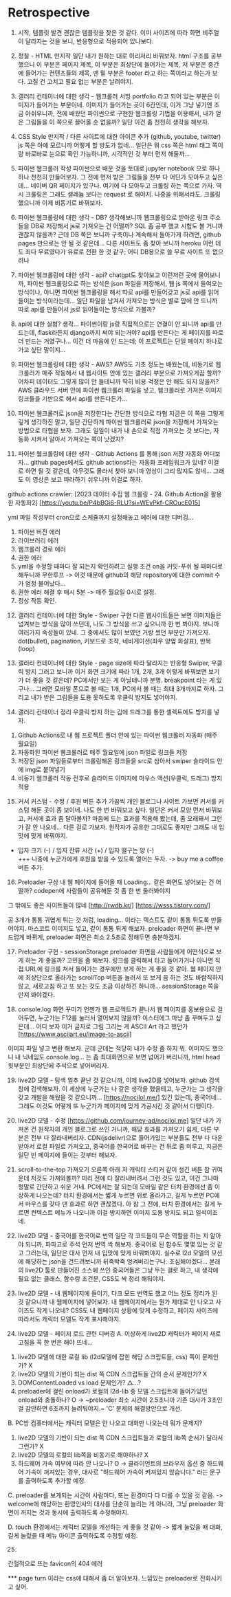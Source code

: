 # Retrospective

1. 시작, 템플릿 발견
괜찮은 템플릿을 찾은 것 같다.
이미 사이즈에 따라 화면 비주얼이 달라지는 것을 보니, 
반응형으로 적용되어 있나보다. 



2. 정찰 - HTML 만지작
일단 내가 원하는 대로 이리저리 바꿔보자.
html 구조를 공부했으니 이 부분은 페이지 제목,
이 부분은 최상단에 들어가는 제목,
저 부분은 중간에 들어가는 컨텐츠들의 제목,
맨 밑 부분은 footer 라고 하는 쪽이라고 하는가 보다.
고칠 건 고치고 필요 없는 부분은 날려야지.



3. 갤러리 컨테이너에 대한 생각 - 웹크롤러 서빙
portfolio 라고 되어 있는 부분은 이미지가 들어가는 부분이네.
이미지가 들어가는 곳이 6칸인데, 이거 그냥 넣기엔 조금 아쉬우니까,
전에 배웠던 파이썬으로 구현한 웹크롤링 기법을 이용해서,
내가 얻은 그림들을 이 쪽으로 끌어올 순 없을까?
일단 이건 좀 천천히 생각을 해보자.



4. CSS Style 만지작 / 다른 사이트에 대한 아이콘 추가 (github, youtube, twitter)
js 쪽은 아예 모르니까 어떻게 할 방도가 없네...
일단은 뭐 css 쪽은 html 태그 쪽이랑 바로바로 눈으로 확인 가능하니까,
시각적인 것 부터 먼저 해둘까...




5. 파이썬 웹크롤러 작성
파이썬으로 배운 것을 토대로 jupyter notebook 으로 하나하나 천천히 만들어보자.
그 전에 먼저 받은 그림들을 전부 다 어딘가 모아두고 싶은데...
네이버 QR 페이지가 있구나. 여기에 다 모아두고 크롤링 하는 쪽으로 가자.
역시 크롤링은 그래도 셀레늄 보다는 request 로 해야지. 나중을 위해서라도.
크롤링 했으니까 이제 비동기로 바꿔보자.



6. 파이썬 웹크롤링에 대한 생각 - DB?
생각해보니까 웹크롤링으로 받아온 링크 주소들을 DB로 저장해서 js로 가져오는 건 어떨까?
SQL 좀 공부 했고 시험도 볼 거니까 괜찮지 않을까?
근데 DB 쪽은 보니까 구축이나 계속해서 돌아가게 하려면,
github pages 만으로는 안 될 것 같은데... 
다른 사이트도 좀 찾아 보니까 heroku 이런 데도 죄다 무료였다가 유료로 전환 한 것 같구;
어디 DB용으로 쓸 무료 사이트 또 없으려나



7. 파이썬 웹크롤링에 대한 생각 - api?
chatgpt도 찾아보고 이런저런 곳에 물어보니까, 
파이썬 웹크롤링으로 하는 방식은 json 파일을 저장해서, 웹 js 쪽에서 들여오는 방식이나,
아니면 파이썬 웹크롤링을 해서 따로 api를 만들어갖고 js로 api를 읽어들이는 방식이라는데...
일단 파일을 남겨서 가져오는 방식은 별로 맘에 안 드니까
따로 api를 만들어서 js로 읽어들이는 방식으로 가볼까?



8. api에 대한 실험? 생각...
파이썬이랑 js랑 직접적으로는 연결이 안 되니까 api를 만드는데,
flask라든지 django까지 써야 되는거야?
api를 만든다는 게 페이지를 따로 더 만드는 거였구나...
이건 더 마음에 안 드는데; 이 프로젝트는 단일 페이지 하나로 가고 싶단 말이지...



9. 파이썬 웹크롤링에 대한 생각 - AWS?
AWS도 기초 정도는 배웠는데, 비동기로 웹크롤러가 매주 작동해서
내 웹사이트 안에 있는 갤러리 부분으로 가져오게끔 할까?
어차피 데이터도 그렇게 많이 안 들테니까 딱히 비용 걱정은 안 해도 되지 않을까?
AWS 클라우드 서버 안에 파이썬 웹크롤러 파일을 넣고, 
웹크롤러로 가져온 이미지 링크들을 기반으로 해서 api를 만든다든가...



10. 파이썬 웹크롤러로 json을 저장한다는 간단한 방식으로 타협
지금은 이 쪽을 그렇게 깊게 생각하진 말고, 
일단 간단하게 파이썬 웹크롤러로 json을 저장해서 가져오는 방법으로 타협을 보자.
그래도 일일이 내가 내 손으로 직접 가져오는 것 보다는,
자동화 시켜서 알아서 가져오는 쪽이 낫겠지?



11. 파이썬 웹크롤링에 대한 생각 - Github Actions 를 통해 json 저장 자동화
어디보자... github pages에서도 github actions라는 자동화 프레임워크가 있네?
이걸로 하면 될 것 같은데, 아무것도 몰라서 찾아 보니까 영상이 그리 많지도 않네...
그래도 이 영상은 보고 따라하기 쉬우니까 이걸로 하자.

github actions crawler: [2023 데이터 수집 웹 크롤링 - 24. Github Action을 활용한 자동화2] [https://youtu.be/P4bBGi6-RLU?si=WEvPkf-CROucE015]

yml 파일 작성부터 cron으로 스케쥴까지 설정해놓고 에러에 대한 디버깅...
1) 파이썬 버전 에러
2) 라이브러리 에러
3) 웹크롤러 경로 에러
4) 권한 에러
5) yml을 수정할 때마다 잘 되는지 확인하려고 실행 조건 on을 커밋-푸쉬 될 때마다로 해두니까 무한루프 
    -> 이것 때문에 github의 해당 repository에 대한 commit 수가 엄청 불어났다...
6) 권한 에러 해결 후 매시 5분 -> 매주 월요일 0시로 설정.
7) 정상 작동 확인.



12. 갤러리 컨테이너에 대한 Style - Swiper 구현
다른 웹사이트들은 보면 이미지들은 넘겨보는 방식을 많이 쓰던데,
나도 그 방식을 쓰고 싶으니까 한 번 봐야지.
보니까 여러가지 속성들이 있네. 그 중에서도 많이 보였던 거랑 썼던 부분만 가져오자.
dot(bullet), pagination, 키보드로 조작, 네비게이션(좌우 양옆 화살표), 반복(loop)



13. 갤러리 컨테이너에 대한 Style - page size에 따라 달라지는 반응형 Swiper, 우클릭 방지
그러고 보니까 이거 화면 크기에 따라 1개, 2개, 3개 
이렇게 바꿔보면 보기가 더 좋을 것 같은데? PC에서만 보는 게 아닐테니까 분명.
breakpoint 라는 게 있구나... 그러면 모바일 폰으로 볼 때는 1개, PC에서 볼 때는 최대 3개까지로 하자.
그리고 내가 받은 그림들을 도용 못하도록 우클릭 방지도 넣어야지.



14. 갤러리 컨테이너 정리 
우클릭 방지 하는 김에 드래그를 통한 셀렉트에도 방지를 넣자.
1) Github Actions로 내 웹 프로젝트 폴더 안에 있는 파이썬 웹크롤러 자동화 (매주 월요일)
2) 자동화된 파이썬 웹크롤러로 매주 월요일에 json 파일로 링크들 저장
3) 저장된 json 파일들로부터 크롤링해온 링크들을 src로 삼아서 swiper 슬라이드 안에 img로 붙여넣기
4) 비동기 웹크롤러 작동 전후로 슬라이드 이미지에 마우스 액션(우클릭, 드래그) 방지 적용



15. 커서 커스텀 - 수정 / 후원 버튼 추가
가끔씩 개인 블로그나 사이트 가보면 커서를 커스텀 해둔 곳이 좀 보이네.
나도 한 번 바꿔보고 싶다. 일단은 커서 모양 먼저 바꿔보고, 커서에 효과 좀 달아볼까?
마음에 드는 효과를 적용해 봤는데, 좀 오래돼서 그런가 잘 안 나오네... 다른 걸로 가보자.
원작자가 공유한 그대로도 좋지만 그래도 내 입맛에 맞게 바꿔야지. 
- 입자 크기 (-) / 입자 잔류 시간 (+) / 입자 떨구는 양 (-)  
+++ 나중에 누군가에게 후원을 받을 수 있도록 열어는 두자. -> buy me a coffee 버튼 추가.


16. Preloader 구상
내 웹 페이지에 들어올 때 Loading... 같은 화면도 넣어보는 건 어떨까? 
codepen에 사람들이 공유해둔 것 좀 한 번 둘러봐야지

그 밖에도 좋은 사이트들이 많네
[http://rwdb.kr/]
[https://wsss.tistory.com/]

공 3개가 통통 귀엽게 튀는 것 처럼, loading... 이라는 텍스트도 같이 통통 튀도록 만들어야지.
마스코트 이미지도 넣고, 같이 통통 튀게 해보자.
preloader 화면이 끝나면 부드럽게 바뀌게, preloader 화면은 최소 2.5초로 정해두면 충분하겠지.



17. Preloader 구현 - sessionStorage
preloader 화면을 사람들에게 어떤식으로 보게 하는 게 좋을까? 고민을 좀 해보자.
링크를 클릭해서 타고 들어가거나 아니면 직접 URL에 링크를 쳐서 들어가는 경우에만 보게 하는 게 좋을 것 같아.
웹 페이지 안에 최상단으로 올라가는 scrollTop 버튼을 눌러서 또 보게 끔 하는 것도 바람직하지 않고,
새로고침 하고 또 보는 것도 조금 이상하긴 하니까... sessionStorage 쪽을 만져 봐야겠다.



18. console.log 화면 꾸미기
언젠가 웹 프로젝트가 끝나서 웹 페이지를 홍보용으로 걸어두면, 누군가는 F12를 눌러서 열어보지 않을까?
이스터에그 마냥 좀 꾸며두고 싶은데... 어디 보자 이거 글자로 그림 그리는 게 ASCII Art 라고 했던가
[https://www.asciiart.eu/image-to-ascii]

이미지 파일 넣고 변환 해보자. 군데 군데는 적당히 내가 수정 좀 하지 뭐.
이미지도 했으니 내 닉네임도 console.log... 는 좀 최대화면으로 보면 넘어가 버리니까,
html head 윗부분인 최상단에 주석으로 넣어버리자.



19. live2D 모델 - 탐색
얼추 끝난 것 같으니까, 이제 live2D를 넣어보자. github 검색창에 검색해보자.
이 세상에 누군가는 나 같은 생각을 했을테고, 누군가는 그 생각을 갖고 개발을 해뒀을 것 같으니까...
[https://nocilol.me/]
있긴 있는데, 중국어네... 그래도 이것도 어떻게 또 누군가가 페이지에 맞게 가공시킨 것 같아서 다행이다.



20. live2D 모델 - 수정
[https://github.com/journey-ad/nocilol.me]
일단 내가 가져온 건 원작자의 개인 블로그로 쓰인 거니까, 해당 효과를 가져오기 쉽게, 다른 부분은 전부 다 잘라내버리자.
CDN(jsdelivr)으로 들어가있는 부분들도 전부 다 다운 받아서 로컬 파일로 가져오고, 
중국어를 한국어로 바꾸는 건 뒤로 좀 미루고, 지금은 일단 빈 페이지에 들이는 것부터 해보자.



21. scroll-to-the-top 가져오기
오른쪽 아래 저 캐릭터 스티커 같이 생긴 버튼 참 귀여운데 저것도 가져와볼까?
미리 전에 다 잘라내버려서 그런 것도 있고, 이건 그나마 정말로 간단하고 쉬운 거네.
PC에서는 잘 되는데 모바일 같은 터치 환경에선 좀 이상하게 나오는데?
터치 환경에서는 짧게 누르면 위로 올라가고, 길게 누르면 PC에서 마우스를 갖다 댄 효과로 하면 괜찮겠다.
아 참 그 전에, 터치 환경에서는 길게 누르면 컨텍스트 메뉴가 나오니까 이걸 방지하면 이미지 도용 방지도 되고 일석이조네.



22. live2D 모델 - 중국어를 한국어로 번역
일단 각 코드들이 무슨 역할을 하는 지 알아야 되니까, 파파고로 주석 먼저 번역 싹 해보자.
중국어로 된 함수도 몇몇 있는 것 같고 그러는데, 일단은 대사 먼저 내 입맛에 맞게 바꿔봐야지.
실수로 l2d 모델의 모션에 해당하는 json을 건드려보니까 뒤죽박죽 엉켜버리는구나. 조심해야겠다...
본래의 live2D 툴로 만들어진 소스에 쓰인 중국어들은 그냥 두는 걸로 하고, 
내 생각에 필요 없는 클래스, 함수랑 조건문, CSS도 싹 정리 해둬야지.



23. live2D 모델 - 내 웹페이지에 들이기, 다크 모드
번역도 했고 어느 정도 정리가 된 것 같으니까 내 웹페이지에 넣어보자.
내 웹페이지에서는 뭔가 제대로 안 나오고 사이즈도 작게 나오네?
CSS도 내 웹페이지 상황에 맞게 수정하고, 페이지 사이즈에 따라서도 캐릭터 모델도 작게 표시해야지.



24. live2D 모델 - 페이지 로드 관련 디버깅
A. 이상하게 live2D 캐릭터가 페이지 새로고침을 꼭 한 번은 해야 뜨네...
1) live2D 모델에 대한 로컬 lib (l2d모델에 잡힌 해당 스크립트들, css) 쪽이 문제인가? X
2) live2D 모델의 기반이 되는 dist 쪽 CDN 스크립트들 간의 순서 문제인가? X
3) DOMContentLoaded vs load 문제인가? △...?
4) preloader에 걸린 onload가 로컬의 l2d-lib 중 모델 스크립트에 들어가있던 onload와 충돌하나? O
-> ~preloader 최소 시간이 2.5초니까 기존 대사가 3초인 걸 감안하면 6초까지 늘려둬야지.~
'C' 문제의 해결방안으로 개선.

B. PC방 컴퓨터에서는 캐릭터 모델은 안 나오고 대화만 나오는데 뭐가 문제지?
1) live2D 모델의 기반이 되는 dist 쪽 CDN 스크립트들과 로컬의 lib쪽 순서가 달라서 그런가? X
2) live2D 모델의 로컬의 lib쪽을 비동기로 해야하나? X
3) 하드웨어 가속 여부에 따라 안 나오나? O
-> 클라이언트의 브라우저 옵션 중 하드웨어 가속이 꺼져있는 경우, 
대사로 "하드웨어 가속이 켜져있지 않습니다." 라는 문구를 출력하도록 추가할 예정.

C. preloader를 보게되는 시간이 사람마다, 또는 환경마다 다 다를 수 있을 것 같음.
-> welcome에 해당하는 환영인사의 대사를 단순히 늘리는 게 아니라, 
그냥 preloader 화면이 꺼지는 것과 동시에 출력하도록 수정해야지.


D. touch 환경에서는 캐릭터 모델을 개선하는 게 좋을 것 같아
-> 짧게 눌렀을 때 대화, 길게 눌렀을 때 메뉴 아이콘 출력하도록 수정할 예정.



25. 
간헐적으로 뜨는 favicon의 404 에러


*** page turn 이라는 css에 대해서 좀 더 알아보자. 느낌있는 preloader로 진화시키고 싶어.




